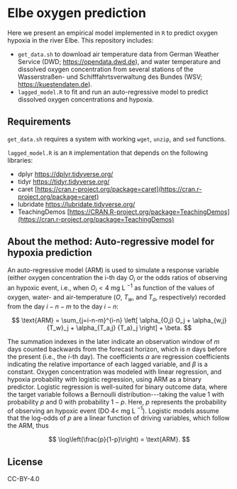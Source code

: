 # Elbe oxygen prediction

Here we present an empirical model implemented in `R` to predict oxygen hypoxia in the river Elbe.
This repository includes:
  - `get_data.sh` to download air temperature data from German Weather Service (DWD; https://opendata.dwd.de), and water temperature and dissolved oxygen concentration from several stations of the Wasserstraßen- und Schifffahrtsverwaltung des Bundes (WSV; https://kuestendaten.de).
  - `lagged_model.R` to fit and run an auto-regressive model to predict dissolved oxygen concentrations and hypoxia.   

## Requirements

`get_data.sh` requires a system with working `wget`, `unzip`, and `sed` functions.

`lagged_model.R` is an `R` implementation that depends on the following libraries: 
  - dplyr https://dplyr.tidyverse.org/
  - tidyr https://tidyr.tidyverse.org/
  - caret [https://cran.r-project.org/package=caret](https://cran.r-project.org/package=caret)
  - lubridate https://lubridate.tidyverse.org/
  - TeachingDemos [https://CRAN.R-project.org/package=TeachingDemos](https://cran.r-project.org/package=TeachingDemos)


## About the method: Auto-regressive model for hypoxia prediction

An auto-regressive model (ARM) is used to simulate a response variable (either oxygen concentration the i-th day $O_i$ or the odds ratios of observing an hypoxic event, i.e., when $O_i<4$ mg L $^{-1}$
as function of the values of oxygen, water- and air-temperature ($O$, $T_w$, and $T_a$, respectively) recorded from the day $i-n-m$ to the day $i-n$:

$$
 \text{ARM} = \sum_{j=i-n-m}^{i-n} \left[ \alpha_{O,j} O_j + \alpha_{w,j} {T_w}_j + \alpha_{T_a,j} {T_a}_j \right] + \beta.
$$

The summation indexes in the later indicate an observation window of $m$ days counted backwards from the forecast horizon, which is $n$ days before the present (i.e., the $i$-th day).
The coefficients $\alpha$ are regression coefficients indicating the relative importance of each lagged variable, and $\beta$ is a constant. 
Oxygen concentration was modeled with linear regression, and hypoxia probability with logistic regression, using ARM as a binary predictor. 
Logistic regression is well-suited for binary outcome data, where the target variable follows a Bernoulli distribution---taking the value 1 with probability $p$ and 0 with probability $1 - p$. 
Here, $p$ represents the probability of observing an hypoxic event (DO $4<$ mg L $^{-1}$). 
Logistic models assume that the log-odds of $p$ are a linear function of driving variables, which follow the ARM, thus

$$
    \log\left(\frac{p}{1-p}\right) = \text{ARM}.
$$

## License
CC-BY-4.0

